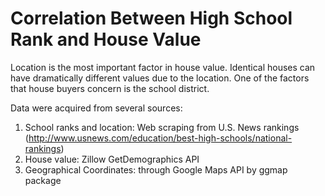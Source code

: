 # Correlation Between High School Rank and House Value

Location is the most important factor in house value. Identical houses can have dramatically different values due to the location. One of the factors that house buyers concern is the school district.

Data were acquired from several sources: 
1) School ranks and location: Web scraping from U.S. News rankings (http://www.usnews.com/education/best-high-schools/national-rankings) 
2) House value: Zillow GetDemographics API 
3) Geographical Coordinates: through Google Maps API by ggmap package


